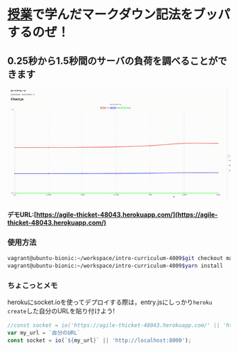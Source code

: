 # [授業](https://www.nnn.ed.nico/courses/497/chapters/9499)で学んだマークダウン記法をブッパするのぜ！
## 0.25秒から1.5秒間のサーバの負荷を調べることができます  
![demo](https://github.com/SasuraiNoHoge/intro-curriculum-4009/blob/master-2019/output.gif)  
#### デモURL:[https://agile-thicket-48043.herokuapp.com/](https://agile-thicket-48043.herokuapp.com/)
### 使用方法
```bash
vagrant@ubuntu-bionic:~/workspace/intro-curriculum-4009$git checkout master-2019
vagrant@ubuntu-bionic:~/workspace/intro-curriculum-4009$yarn install
```

### ちょこっとメモ  
herokuにsocket.ioを使ってデプロイする際は，entry.jsにしっかり```heroku create```した自分のURLを貼り付けよう!
```js
//const socket = io('https://agile-thicket-48043.herokuapp.com/' || 'http://localhost:8000');
var my_url = `自分のURL`
const socket = io(`${my_url}` || 'http://localhost:8000');
```